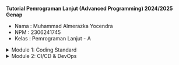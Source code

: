 **Tutorial Pemrograman Lanjut (Advanced Programming) 2024/2025 Genap**
* Nama    : Muhammad Almerazka Yocendra
* NPM     : 2306241745
* Kelas   : Pemrograman Lanjut - A

<details>
<summary>Module 1: Coding Standard</summary>

## Reflection 1

### Penerapan Prinsip _Clean Code_
**1. _Clear and Meaningful Names_**

Dalam tutorial ini, saya menggunakan nama yang deskriptif untuk variabel, kelas, method, dan parameter. Dengan penamaan yang jelas, saya tidak perlu lagi menambahkan komentar untuk menjelaskan tujuan dari keempat elemen tersebut. Contoh :
- method names: `create`, `edit`, `delete`, `findAll`, `findProductById`
- parameter names: `productId`, `newProduct`
- class names: `ProductController`, `ProductService`, `ProductRepository`
- Variabel juga sudah mengikuti konvensi penamaan Java
  
**2. _DRY (Don't Repeat Yourself)_**

Di `ProductRepository`, terdapat metode validasi yang digunakan ulang
```java
private String validateAndSanitizeName(String name)
private double validateQuantity(double quantity)
```
Metode ini digunakan di dua tempat yaitu saat membuat produk baru (_create_) dan saat mengedit produk (_edit_). Method lain yang dipaki berulang kali adalah method `findProductById` yang berfungsi untuk mencari produk dengan id yang ada.

**3. _Object dan Data Structure_**

UUID sebaiknya dibuat di _constructor_ class Product karena setiap Product harus memiliki ID saat dibuat, tidak perlu menunggu sampai di Repository untuk memiliki identitas. Hal ini juga lebih sesuai dengan prinsip encapsulation
```java
public Product() {
        this.productId = UUID.randomUUID().toString();
    }
```

**4. _One Function One Task Principle_**

Setiap method dirancang untuk melakukan satu tugas spesifik, misalnya `createProductPage` hanya bertanggung jawab menampilkan halaman _create product_, `productListPage` hanya bertanggung jawab menampilkan _list product_, dan lain sebagainya.

### Secure Coding Practices
**1. Input Validation**
- Validasi dan sanitasi nama produk di `ProductRepository`
- Validasi kuantitas untuk mencegah nilai numerik yang tidak valid (negatif/angka)
- Perlindungan terhadap nilai kosong atau null
```java
// Metode untuk validasi kuantitas produk (tidak boleh huruf)
    private double validateQuantity(double quantity) {
        if (Double.isNaN(quantity) || Double.isInfinite(quantity)) {
            return 0; // Jika bukan angka, ubah menjadi 0
        }
        return Math.max(quantity, 0); // Jika negatif, ubah ke 0
    }
```

**2. Preventing Injection**
- Sanitasi karakter khusus HTML dalam nama produk
- Penghapusan karakter yang berpotensi berbahaya menggunakan **regex : [<>%$]**
```java
// Metode untuk validasi dan sanitasi nama produk
    private String validateAndSanitizeName(String name) {
        if (name == null || name.trim().isEmpty()) {
            return "Product not found";
        }
        return name.replaceAll("[<>%$]", "");
    }
```

**3. Safe Data Handling**
- Pembuatan UUID untuk ID produk
- Pemeriksaan null yang tepat di seluruh basis kode
```java
public Product() {
        this.productId = UUID.randomUUID().toString();
    }
...
 if (productToEdit == null) {
            return null;
        }

        // Validasi dan update data
        productToEdit.setProductName(validateAndSanitizeName(newProduct.getProductName()));
        productToEdit.setProductQuantity(validateQuantity(newProduct.getProductQuantity()));
        return productToEdit;
```

### Mistakes Found and Advice
1. Implementasi di awal mengizinkan semua masukan/input, termasuk masukan yang berpotensi berbahaya. Solusinya dengan menerapkan validasi untuk nama dan kuantitas.
2. Form input di _CreateProduct.html_ dan _EditProduct.html_ masih memiliki duplikasi sehingga masih bisa di `refactor` supaya lebih efisien.
3. Jika menggunakan ID yang mudah ditebak, sistem dapat lebih rentan terhadap penyalahgunaan. Solusinya, memakai UUID karena unik dan sulit diprediksi, jadi lebih aman.
4. Jika produk yang diminta tidak valid, method mengembalikan nilai nol tanpa penjelasan. Solusinya lemparkan penjelasan atau peringatan yang berarti sebagai gantinya.
5. Method _delete_ mengizinkan menghapus item tanpa memeriksa apakah item tersebut ada atau tidak. Solusinya verifikasi produk sebelum mencoba menghapus.
6. Beberapa logika validasi diulang di dalam metode yang berbeda. Solusinya ekstrak logika validasi ke dalam metode terpisah yang dapat digunakan kembali.
7. Penggunaan `ArrayList` untuk menyimpan data product yang kurang efisien dibandingkan menggunakan struktur data yang lebih optimal seperti `HashMap` atau `TreeMap` untuk pencarian yang lebih cepat.
8. Untuk mengikuti best practice dalam `RESTful API`, kita bisa mengganti metode `GET` dan `POST` dengan `PUT` untuk edit dan `DELETE` untuk hapus. Ini akan lebih sesuai dengan standar HTTP.

### How To Improve Code?
Kalau mau meningkatkan kode, pertama saya pahami dulu alur dan fungsinya, lalu cek apakah ada bug, duplikasi, atau bagian yang kurang efisien. Saya juga berusaha membuat kode lebih rapi dengan memberi nama variabel yang jelas, memecah logika kompleks ke dalam metode atau kelas yang lebih spesifik, dan menghindari duplikasi. 
Selain itu, saya juga memastikan keamanan kode dengan validasi input, memakai UUID untuk ID unik, dan mencegah celah keamanan seperti SQL Injection atau XSS. Jika masih ada kendala, saya cari solusi di forum seperti Discord Advanced Programming, Stack Overflow, atau Google. Kalau belum terpecahkan, saya akan mencoba bertanya kepada asisten dosen atau teman, sambil mencoba alternatif lain seperti bantuan AI seperti ChatGPT.

## Reflection 2
### _Unit & Functional Testing_
1. **_How Do I Feel After Writing Unit Tests?_**

Setelah menulis unit test, saya merasa lebih yakin terhadap kualitas kode yang saya buat. Unit test memungkinkan saya untuk menguji fitur tanpa harus membuka dan mengeceknya secara manual, cukup dengan menjalankan test yang sudah disiapkan oleh fitur tersebut. Selain itu, dengan adanya unit test, proses _debugging_ menjadi lebih mudah, karena jika tiba-tiba terdapat kesalahan, kita bisa langsung mengetahui bagian mana yang bermasalah. Hal ini tidak hanya menghemat waktu, tetapi juga memastikan bahwa setiap perubahan dalam kode tetap berjalan dengan benar.

2. **_How Many Unit Tests Should Be in a Class?_**

Menurut saya, tidak ada batasan pasti mengenai jumlah unit test dalam sebuah class. Semakin banyak test yang dibuat, semakin baik, asalkan tetap relevan dan tidak berlebihan. Idealnya, setiap metode atau fitur utama dalam kelas harus memiliki setidaknya satu atau lebih pengujian unit, entah itu kita mau nguji skenario positif, negatif, ataupun batasnya. 

3. **How to Make Sure Our Unit Tests Are Enough?**
   
Salah satu cara memastikan unit test mencakup seluruh bagian kode adalah dengan menggunakan _code coverage_, yang mengukur sejauh mana kode telah diuji dalam bentuk persentase. Berdasarkan referensi yang saya baca, _code coverage_ sekitar 80% sudah cukup baik, seperti yang diterapkan dalam mata kuliah PBP kemarin. Namun, perlu diingat bahwa code coverage 100% tidak selalu menjamin kode bebas dari bug, karena beberapa skenario edge case mungkin masih terlewat.

4. **Refleksi Tentang Clean Code dalam Functional Test**
   
Setelah menulis _CreateProductFunctionalTest.java_, muncul kebutuhan untuk menambahkan functional test lain, seperti pengujian fitur edit produk. Jika kita membuat kelas baru dengan setup dan variabel instance yang sama seperti sebelumnya, hal ini dapat mengurangi kualitas kode karena terjadi duplikasi. Akibatnya, prinsip DRY (Don't Repeat Yourself) tidak diterapkan dengan baik. Untuk mengatasi ini, sebaiknya gunakan _base test class_ agar setup dapat digunakan ulang tanpa harus menyalin kode di setiap test suite. Selain itu, _parameterized tests_ dapat digunakan untuk menghindari pengulangan test case yang memiliki pola serupa.

</details>
<details>
<summary>Module 2: CI/CD & DevOps</summary>

### SonarCloud Report

### [E-Shop]

## Reflection
### Daftar _Code Quality Issue_ yang telah diperbaiki
#### 1. **Duplicate String Literal**
📌 **Permasalahan** :

Dalam kode _ProductController.java_, string `"redirect:/product/list"` digunakan berulang kali di berbagai metode. 

🔍 **Mengapa ini menjadi masalah?**

Menggunakan string literal berulang kali melanggar prinsip **DRY (Don't Repeat Yourself)**, meningkatkan risiko bug, dan menyulitkan pengelolaan kode. Jika URL redirect perlu diubah, setiap instance harus diedit secara manual, berpotensi menimbulkan inkonsistensi yang menyebabkan error. Kesalahan kecil seperti tambahan / atau perbedaan kapitalisasi dapat membuat aplikasi tidak berfungsi dengan benar. Hardcoding juga membuat perubahan lebih sulit, karena harus mencari dan mengganti semua instance string di berbagai lokasi, yang rentan terhadap kesalahan dan inkonsistensi.

❌ **Sebelum Perbaikan**
```java
@GetMapping("/edit/{productId}")
public String editProductPage(@PathVariable String productId, Model model) {
    Product product = service.findProductById(productId);
    if (product == null) {
        return "redirect:/product/list"; // DUPLIKASI #1
    }
    model.addAttribute("product", product);
    return "EditProduct";
}
```
✅ **Solusi** : Menggunakan Constant
```java
private static final String REDIRECT_PRODUCT_LIST = "redirect:/product/list";

@GetMapping("/edit/{productId}")
public String editProductPage(@PathVariable String productId, Model model) {
    Product product = service.findProductById(productId);
    if (product == null) {
        return REDIRECT_PRODUCT_LIST;
    }
    model.addAttribute("product", product);
    return "EditProduct";
}
```

#### 2. **Manual Exception Handling**
📌 **Permasalahan** :

Metode `contextLoads()` kosong tanpa penjelasan atau fungsionalitas yang jelas, yang dapat membingungkan pengembang lain. SonarCloud atau alat analisis kode lainnya mendeteksi ini sebagai masalah karena tidak ada implementasi yang valid dalam metode pengujian.

🔍 **Mengapa ini menjadi masalah?**

Jika metode pengujian tidak memiliki implementasi yang jelas, pengujian menjadi tidak bermakna. SonarCloud menyarankan agar kita menambahkan komentar yang menjelaskan alasan metode kosong, melempar `UnsupportedOperationException`, atau menyelesaikan implementasinya agar benar-benar menguji sesuatu.

❌ **Sebelum Perbaikan**
```java
@SpringBootTest
class EshopApplicationTests {

    @Test
    void contextLoads() {
    }

    @Test
    void testApplicationStarts() {
        EshopApplication.main(new String[] {});
    }
}
```
✅ **Solusi** : Menggunakan `assertThrows()`

Alih-alih membiarkan metode kosong, kita dapat menggunakan `assertThrows()` untuk memastikan bahwa jika ada error saat inisialisasi, pengujian tetap dapat menangkapnya.
```java
import static org.junit.jupiter.api.Assertions.assertThrows;

@Test
void contextLoads() {
    // Menguji apakah aplikasi gagal dijalankan dengan error yang sesuai
    assertThrows(Exception.class, () -> EshopApplication.main(new String[]{}));
}
```

#### 3. **Avoid public Modifier in Test Classes**
📌 **Permasalahan** :

Dalam JUnit 5, test class tidak memerlukan modifier `public`. Penggunaan `public` yang tidak perlu hanya menambah kompleksitas tanpa memberikan manfaat tambahan.

🔍 **Mengapa ini menjadi masalah?**

JUnit 5 bisa menjalankan test tanpa `public`, karena framework ini menggunakan refleksi untuk mengeksekusi metode pengujian. Secara default, method yang ada di dalam _interface_ sudah bersifat `public`, jadi modifier tersebut bisa dihapus untuk membuat kode lebih bersih.
Dengan menghapus `public`, kita dapat menjaga keterbacaan dan konsistensi kode tanpa mengubah fungsionalitasnya.

❌ **Sebelum Perbaikan**
```java
@public class CreateProductFunctionalTest { 
    ...
}
```
✅ **Solusi** : Cukup tulis tanpa `public`
```java
class CreateProductFunctionalTest { 

}
```

#### 4. **Clarify empty method with Comment**
📌 **Permasalahan** :

Metode `setUp()` dalam unit test awalnya kosong tanpa komentar atau implementasi yang jelas, sehingga bisa membingungkan.

🔍 **Mengapa ini menjadi masalah?**

Metode `setUp()` dijalankan sebelum setiap test untuk melakukan inisialisasi. Jika kosong tanpa penjelasan, pengembang lain mungkin tidak tahu apakah memang belum diperlukan atau ada yang terlupakan.

❌ **Sebelum Perbaikan**
```java
@BeforeEach
void setUp() {
    
}
```
✅ **Solusi** : Menambahkan komentar untuk menjelaskan fungsinya meskipun masih kosong
```java
void setUp() {
    // Metode ini dipanggil sebelum setiap test untuk inisialisasi, jika diperlukan.
}
```

### Apakah Implementasi CI/CD Sudah Sesuai dengan Definisinya?
Menurut saya, implementasi **CI/CD** dalam proyek ini sudah cukup memenuhi prinsip _Continuous Integration_ dan _Continuous Deployment_. Saya menggunakan **GitHub Actions** untuk menjalankan beberapa **workflow** otomatis seperti `ci.yml`, `scorecard.yml`, dan `sonarcloud.yml`. Dimana setiap kali ada perubahan kode, melalui **push** atau **pull request**, **workflow** ini langsung berjalan otomatis untuk memastikan kode diuji dan dianalisis sebelum digabung ke branch utama. **SonarCloud** juga digunakan untuk mengevaluasi kualitas kode dan mengidentifikasi potensi bug. Untuk **CD** sendiri, saya mengandalkan **Koyeb** sebagai platform deployment otomatis. Setelah kode melewati tahap pengujian dan validasi, aplikasi langsung dideploy tanpa perlu proses manual sehingga dapat dipastikan aplikasi selalu dalam versi terbaru. Dengan **workflow** ini, seluruh proses mulai dari kode, pengujian, review, hingga deployment berjalan otomatis, sehingga lebih efisien dan sesuai dengan prinsip CI/CD.
